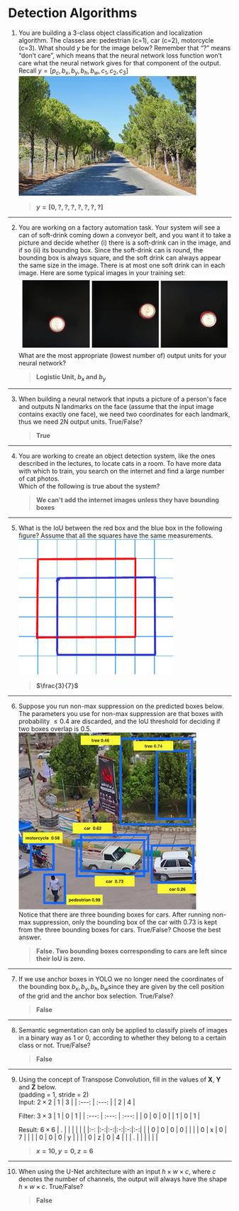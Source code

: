 # Detection Algorithms

1. You are building a 3-class object classification and localization algorithm. The classes are: pedestrian (c=1), car (c=2), motorcycle (c=3). What should $y$ be for the image below? Remember that “?” means “don’t care”, which means that the neural network loss function won’t care what the neural network gives for that component of the output. Recall $y=[p_c,b_x,b_y,b_h,b_w,c_1,c_2,c_3]$
![q1.png](./img/q1.png)

   > **$y = [0, ?, ?, ?, ?, ?, ?, ?]$**
---
2. You are working on a factory automation task. Your system will see a can of soft-drink coming down a conveyor belt, and you want it to take a picture and decide whether (i) there is a soft-drink can in the image, and if so (ii) its bounding box. Since the soft-drink can is round, the bounding box is always square, and the soft drink can always appear the same size in the image. There is at most one soft drink can in each image. Here are some typical images in your training set:
![q2-1.png](./img/q2.png)
What are the most appropriate (lowest number of) output units for your neural network?

    > **Logistic Unit, $b_x$ and $b_y$**
---
3. When building a neural network that inputs a picture of a person's face and outputs N landmarks on the face (assume that the input image contains exactly one face), we need two coordinates for each landmark, thus we need 2N output units. True/False?

    > **True**
---
4. You are working to create an object detection system, like the ones described in the lectures, to locate cats in a room. To have more data with which to train, you search on the internet and find a large number of cat photos. <br>
Which of the following is true about the system?

    >**We can't add the internet images unless they have bounding boxes**
---
5. What is the IoU between the red box and the blue box in the following figure? Assume that all the squares have the same measurements.<br>
![q5.png](img/q5.png)

    > **$\frac{3}{7}$**
---
6. Suppose you run non-max suppression on the predicted boxes below. The parameters you use for non-max suppression are that boxes with probability $\leq 0.4$ are discarded, and the IoU threshold for deciding if two boxes overlap is $0.5$.
![q6.png](img/q6.png) <br>
Notice that there are three bounding boxes for cars. After running non-max suppression, only the bounding box of the car with 0.73 is kept from the three bounding boxes for cars. True/False? Choose the best answer.

    > **False. Two bounding boxes corresponding to cars are left since their IoU is zero.**
---
7. If we use anchor boxes in YOLO we no longer need the coordinates of the bounding box $b_x,b_y,b_h,b_w$​ since they are given by the cell position of the grid and the anchor box selection. True/False?

    > **False**
---
8. Semantic segmentation can only be applied to classify pixels of images in a binary way as 1 or 0, according to whether they belong to a certain class or not. True/False?

    > **False**
---
9. Using the concept of Transpose Convolution, fill in the values of **X**, **Y** and **Z** below. <br>
(padding = 1, stride = 2) <br>
    Input: $2\times 2$
    | 1     | 3     |
    | :---: | :---: |
    | 2     | 4     |

    Filter: $3\times 3$
    | 1     | 0     | 1     |
    | :---: | :---: | :---: |
    | 0     | 0     | 0     |
    | 1     | 0     | 1     |

    Result: $6\times 6$
    | .  |   |   |   |   |   |
    |:-: |:-:|:-:|:-:|:-:|:-:|
    |    | 0 | 0 | 0 | 0 |   |
    |    | 0 | x | 0 | 7 |   |
    |    | 0 | 0 | 0 | y |   |
    |    | 0 | z | 0 | 4 |   |
    | .  |   |   |   |   |   |

    > **$x = 10, y = 0, z = 6$**
---
10. When using the U-Net architecture with an input $h\times w\times c$, where $c$ denotes the number of channels, the output will always have the shape $h\times w\times c$. True/False?

    > **False**
